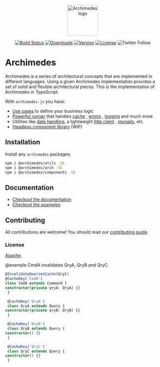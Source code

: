 <p align="center"><a href="https://www.archimedesfw.io/" target="_blank" rel="noopener noreferrer"><img width="100" src="https://www.archimedesfw.io/img/isologue.svg" alt="Archimedes logo"></a></p>

<p align="center">
  <a href="https://github.com/archimedes-projects/archimedes-js/actions/workflows/ci.yaml"><img src="https://img.shields.io/github/workflow/status/archimedes-projects/archimedes-js/CI" alt="Build Status"></a>
  <a href="https://npmcharts.com/compare/archimedes?minimal=true"><img src="https://img.shields.io/npm/dm/archimedes.svg?sanitize=true" alt="Downloads"></a>
  <a href="https://www.npmjs.com/package/@archimedes/arch"><img src="https://img.shields.io/npm/v/@archimedes/arch.svg?sanitize=true" alt="Version"></a>
  <a href="https://www.npmjs.com/package/@archimedes/arch"><img src="https://img.shields.io/npm/l/@archimedes/arch.svg?sanitize=true" alt="License"></a>
  <img alt="Twitter Follow" src="https://img.shields.io/twitter/follow/archimedesfw?sanitize=true">
</p>

# Archimedes

Archimedes is a series of architectural concepts that are implemented in different languages. Using a given Archimedes
implementation provides a set of solid and flexible architectural pieces. This is the implementation of Archimedes in
TypeScript.

With `archimedes-js` you have:

- [Use cases](https://www.archimedesfw.io/docs/js/arch#use-cases) to define your business logic
- [Powerful runner](https://www.archimedesfw.io/docs/js/arch#runner) that
  handles [cache](https://www.archimedesfw.io/docs/js/arch#cachelink)
  , [errors](https://www.archimedesfw.io/docs/js/arch#notificationlink)
  , [logging](https://www.archimedesfw.io/docs/js/arch#loggerlink) and much more
- Utilities like [date handling](https://www.archimedesfw.io/docs/js/utils#datetime), a
  lightweight [http client](https://www.archimedesfw.io/docs/js/utils#httpclient)
  , [monads](https://www.archimedesfw.io/docs/js/utils#maybe), etc
- [Headless component library](https://www.archimedesfw.io/docs/js/components) (WIP)

## Installation

Install any `archimedes` packages:

```bash
npm i @archimedes/utils -SE
npm i @archimedes/arch -SE
npm i @archimedes/components -SE
```

## Documentation

- [Checkout the documentation](https://www.archimedesfw.io/)
- [Checkout the examples](./examples)

## Contributing

All contributions are welcome! You should read our [contributing guide](./CONTRIBUTING.md).

### License

[Apache](https://opensource.org/licenses/Apache-2.0).

@example CmdA invalidates QryA, QryB and QryC

```ts
@InvalidateQueriesCache(QryC)
@CacheKey('CmdA')
class CmdA extends Command {
constructor(private qryA: QryA) {}
 }

 @CacheKey('QryA')
 class QryA extends Query {
constructor(private qryB: QryB) {}
 }

 @CacheKey('QryB')
 class QryB extends Query {
constructor() {}
 }

 @CacheKey('QryC')
 class QryC extends Query {
constructor() {}
 }
